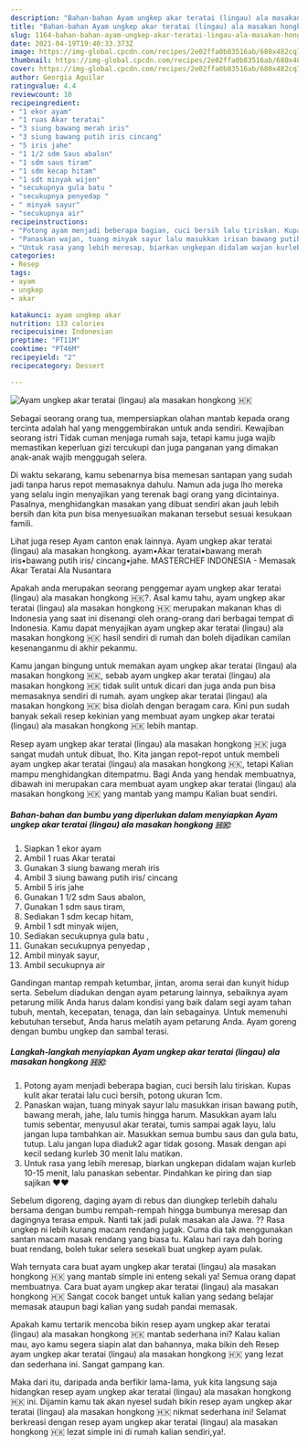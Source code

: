 ```yaml
---
description: "Bahan-bahan Ayam ungkep akar teratai (lingau) ala masakan hongkong 🇭🇰 yang enak Untuk Jualan"
title: "Bahan-bahan Ayam ungkep akar teratai (lingau) ala masakan hongkong 🇭🇰 yang enak Untuk Jualan"
slug: 1164-bahan-bahan-ayam-ungkep-akar-teratai-lingau-ala-masakan-hongkong-yang-enak-untuk-jualan
date: 2021-04-19T19:40:33.373Z
image: https://img-global.cpcdn.com/recipes/2e02ffa0b83516ab/680x482cq70/ayam-ungkep-akar-teratai-lingau-ala-masakan-hongkong-🇭🇰-foto-resep-utama.jpg
thumbnail: https://img-global.cpcdn.com/recipes/2e02ffa0b83516ab/680x482cq70/ayam-ungkep-akar-teratai-lingau-ala-masakan-hongkong-🇭🇰-foto-resep-utama.jpg
cover: https://img-global.cpcdn.com/recipes/2e02ffa0b83516ab/680x482cq70/ayam-ungkep-akar-teratai-lingau-ala-masakan-hongkong-🇭🇰-foto-resep-utama.jpg
author: Georgia Aguilar
ratingvalue: 4.4
reviewcount: 10
recipeingredient:
- "1 ekor ayam"
- "1 ruas Akar teratai"
- "3 siung bawang merah iris"
- "3 siung bawang putih iris cincang"
- "5 iris jahe"
- "1 1/2 sdm Saus abalon"
- "1 sdm saus tiram"
- "1 sdm kecap hitam"
- "1 sdt minyak wijen"
- "secukupnya gula batu "
- "secukupnya penyedap "
- " minyak sayur"
- "secukupnya air"
recipeinstructions:
- "Potong ayam menjadi beberapa bagian, cuci bersih lalu tiriskan. Kupas kulit akar teratai lalu cuci bersih, potong ukuran 1cm."
- "Panaskan wajan, tuang minyak sayur lalu masukkan irisan bawang putih, bawang merah, jahe, lalu tumis hingga harum. Masukkan ayam lalu tumis sebentar, menyusul akar teratai, tumis sampai agak layu, lalu jangan lupa tambahkan air. Masukkan semua bumbu saus dan gula batu, tutup. Lalu jangan lupa diaduk2 agar tidak gosong. Masak dengan api kecil sedang kurleb 30 menit lalu matikan."
- "Untuk rasa yang lebih meresap, biarkan ungkepan didalam wajan kurleb 10-15 menit, lalu panaskan sebentar. Pindahkan ke piring dan siap sajikan ❤️❤️"
categories:
- Resep
tags:
- ayam
- ungkep
- akar

katakunci: ayam ungkep akar 
nutrition: 133 calories
recipecuisine: Indonesian
preptime: "PT11M"
cooktime: "PT46M"
recipeyield: "2"
recipecategory: Dessert

---
```



![Ayam ungkep akar teratai (lingau) ala masakan hongkong 🇭🇰](https://img-global.cpcdn.com/recipes/2e02ffa0b83516ab/680x482cq70/ayam-ungkep-akar-teratai-lingau-ala-masakan-hongkong-🇭🇰-foto-resep-utama.jpg)

Sebagai seorang orang tua, mempersiapkan olahan mantab kepada orang tercinta adalah hal yang menggembirakan untuk anda sendiri. Kewajiban seorang istri Tidak cuman menjaga rumah saja, tetapi kamu juga wajib memastikan keperluan gizi tercukupi dan juga panganan yang dimakan anak-anak wajib menggugah selera.

Di waktu  sekarang, kamu sebenarnya bisa memesan santapan yang sudah jadi tanpa harus repot memasaknya dahulu. Namun ada juga lho mereka yang selalu ingin menyajikan yang terenak bagi orang yang dicintainya. Pasalnya, menghidangkan masakan yang dibuat sendiri akan jauh lebih bersih dan kita pun bisa menyesuaikan makanan tersebut sesuai kesukaan famili. 

Lihat juga resep Ayam canton enak lainnya. Ayam ungkep akar teratai (lingau) ala masakan hongkong. ayam•Akar teratai•bawang merah iris•bawang putih iris/ cincang•jahe. MASTERCHEF INDONESIA - Memasak Akar Teratai Ala Nusantara

Apakah anda merupakan seorang penggemar ayam ungkep akar teratai (lingau) ala masakan hongkong 🇭🇰?. Asal kamu tahu, ayam ungkep akar teratai (lingau) ala masakan hongkong 🇭🇰 merupakan makanan khas di Indonesia yang saat ini disenangi oleh orang-orang dari berbagai tempat di Indonesia. Kamu dapat menyajikan ayam ungkep akar teratai (lingau) ala masakan hongkong 🇭🇰 hasil sendiri di rumah dan boleh dijadikan camilan kesenanganmu di akhir pekanmu.

Kamu jangan bingung untuk memakan ayam ungkep akar teratai (lingau) ala masakan hongkong 🇭🇰, sebab ayam ungkep akar teratai (lingau) ala masakan hongkong 🇭🇰 tidak sulit untuk dicari dan juga anda pun bisa memasaknya sendiri di rumah. ayam ungkep akar teratai (lingau) ala masakan hongkong 🇭🇰 bisa diolah dengan beragam cara. Kini pun sudah banyak sekali resep kekinian yang membuat ayam ungkep akar teratai (lingau) ala masakan hongkong 🇭🇰 lebih mantap.

Resep ayam ungkep akar teratai (lingau) ala masakan hongkong 🇭🇰 juga sangat mudah untuk dibuat, lho. Kita jangan repot-repot untuk membeli ayam ungkep akar teratai (lingau) ala masakan hongkong 🇭🇰, tetapi Kalian mampu menghidangkan ditempatmu. Bagi Anda yang hendak membuatnya, dibawah ini merupakan cara membuat ayam ungkep akar teratai (lingau) ala masakan hongkong 🇭🇰 yang mantab yang mampu Kalian buat sendiri.

<!--inarticleads1-->

##### Bahan-bahan dan bumbu yang diperlukan dalam menyiapkan Ayam ungkep akar teratai (lingau) ala masakan hongkong 🇭🇰:

1. Siapkan 1 ekor ayam
1. Ambil 1 ruas Akar teratai
1. Gunakan 3 siung bawang merah iris
1. Ambil 3 siung bawang putih iris/ cincang
1. Ambil 5 iris jahe
1. Gunakan 1 1/2 sdm Saus abalon,
1. Gunakan 1 sdm saus tiram,
1. Sediakan 1 sdm kecap hitam,
1. Ambil 1 sdt minyak wijen,
1. Sediakan secukupnya gula batu ,
1. Gunakan secukupnya penyedap ,
1. Ambil  minyak sayur,
1. Ambil secukupnya air


Gandingan mantap rempah ketumbar, jintan, aroma serai dan kunyit hidup serta. Sebelum diadukan dengan ayam petarung lainnya, sebaiknya ayam petarung milik Anda harus dalam kondisi yang baik dalam segi ayam tahan tubuh, mentah, kecepatan, tenaga, dan lain sebagainya. Untuk memenuhi kebutuhan tersebut, Anda harus melatih ayam petarung Anda. Ayam goreng dengan bumbu ungkep dan sambal terasi. 

<!--inarticleads2-->

##### Langkah-langkah menyiapkan Ayam ungkep akar teratai (lingau) ala masakan hongkong 🇭🇰:

1. Potong ayam menjadi beberapa bagian, cuci bersih lalu tiriskan. Kupas kulit akar teratai lalu cuci bersih, potong ukuran 1cm.
1. Panaskan wajan, tuang minyak sayur lalu masukkan irisan bawang putih, bawang merah, jahe, lalu tumis hingga harum. Masukkan ayam lalu tumis sebentar, menyusul akar teratai, tumis sampai agak layu, lalu jangan lupa tambahkan air. Masukkan semua bumbu saus dan gula batu, tutup. Lalu jangan lupa diaduk2 agar tidak gosong. Masak dengan api kecil sedang kurleb 30 menit lalu matikan.
1. Untuk rasa yang lebih meresap, biarkan ungkepan didalam wajan kurleb 10-15 menit, lalu panaskan sebentar. Pindahkan ke piring dan siap sajikan ❤️❤️


Sebelum digoreng, daging ayam di rebus dan diungkep terlebih dahalu bersama dengan bumbu rempah-rempah hingga bumbunya meresap dan dagingnya terasa empuk. Nanti tak jadi pulak masakan ala Jawa. ?? Rasa ungkep ni lebih kurang macam rendang jugak. Cuma dia tak menggunakan santan macam masak rendang yang biasa tu. Kalau hari raya dah boring buat rendang, boleh tukar selera sesekali buat ungkep ayam pulak. 

Wah ternyata cara buat ayam ungkep akar teratai (lingau) ala masakan hongkong 🇭🇰 yang mantab simple ini enteng sekali ya! Semua orang dapat membuatnya. Cara buat ayam ungkep akar teratai (lingau) ala masakan hongkong 🇭🇰 Sangat cocok banget untuk kalian yang sedang belajar memasak ataupun bagi kalian yang sudah pandai memasak.

Apakah kamu tertarik mencoba bikin resep ayam ungkep akar teratai (lingau) ala masakan hongkong 🇭🇰 mantab sederhana ini? Kalau kalian mau, ayo kamu segera siapin alat dan bahannya, maka bikin deh Resep ayam ungkep akar teratai (lingau) ala masakan hongkong 🇭🇰 yang lezat dan sederhana ini. Sangat gampang kan. 

Maka dari itu, daripada anda berfikir lama-lama, yuk kita langsung saja hidangkan resep ayam ungkep akar teratai (lingau) ala masakan hongkong 🇭🇰 ini. Dijamin kamu tak akan nyesel sudah bikin resep ayam ungkep akar teratai (lingau) ala masakan hongkong 🇭🇰 nikmat sederhana ini! Selamat berkreasi dengan resep ayam ungkep akar teratai (lingau) ala masakan hongkong 🇭🇰 lezat simple ini di rumah kalian sendiri,ya!.

